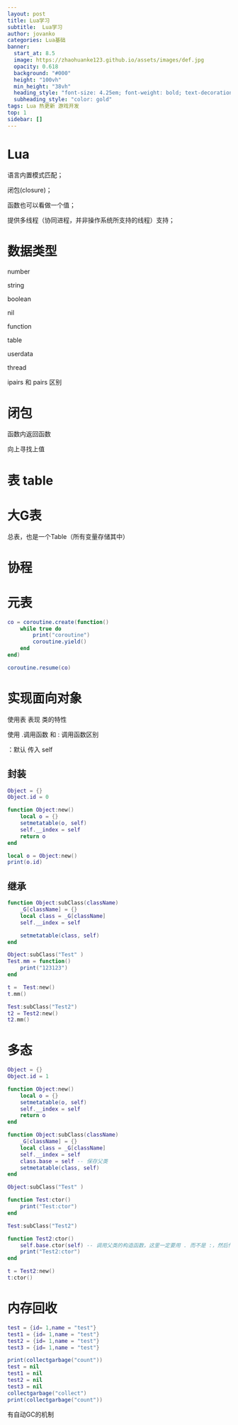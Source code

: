 ```yaml
---
layout: post
title: Lua学习
subtitle:  Lua学习
author: jovanko
categories: Lua基础
banner:
  start_at: 8.5
  image: https://zhaohuanke123.github.io/assets/images/def.jpg
  opacity: 0.618
  background: "#000"
  height: "100vh"
  min_height: "38vh"
  heading_style: "font-size: 4.25em; font-weight: bold; text-decoration: underline"
  subheading_style: "color: gold"
tags: Lua 热更新 游戏开发
top: 1
sidebar: []
---
```

# Lua

语言内置模式匹配；

闭包(closure)；

函数也可以看做一个值；

提供多线程（协同进程，并非操作系统所支持的线程）支持；

# 数据类型

number

string

boolean

nil

function

table

userdata

thread

ipairs 和 pairs 区别

# 闭包

函数内返回函数

向上寻找上值

# 表 table

# 大G表

总表，也是一个Table（所有变量存储其中）

# 协程

# 元表

```lua
co = coroutine.create(function()
    while true do
        print("coroutine")
        coroutine.yield()
    end
end)

coroutine.resume(co)
```

# 实现面向对象

使用表 表现 类的特性

使用 .调用函数 和 : 调用函数区别

：默认 传入 self

## 封装

```lua
Object = {}
Object.id = 0

function Object:new()
    local o = {}
    setmetatable(o, self)
    self.__index = self
    return o
end

local o = Object:new()
print(o.id)
```

## 继承

```lua
function Object:subClass(className)
    _G[className] = {}
    local class = _G[className]
    self.__index = self

    setmetatable(class, self)
end

Object:subClass("Test" )
Test.mm = function()
    print("123123")
end

t =  Test:new()
t.mm()

Test:subClass("Test2")
t2 = Test2:new()
t2.mm()

```

# 多态

```lua
Object = {}
Object.id = 1

function Object:new()
    local o = {}
    setmetatable(o, self)
    self.__index = self
    return o
end

function Object:subClass(className)
    _G[className] = {}
    local class = _G[className]
    self.__index = self
    class.base = self -- 保存父类
    setmetatable(class, self)
end

Object:subClass("Test" )

function Test:ctor()
    print("Test:ctor")
end

Test:subClass("Test2")

function Test2:ctor()
    self.base.ctor(self) -- 调用父类的构造函数，这里一定要用 . 而不是 :，然后传入 self
    print("Test2:ctor")
end

t = Test2:new()
t:ctor()
```

# 内存回收

```lua
test = {id= 1,name = "test"}
test1 = {id= 1,name = "test"}
test2 = {id= 1,name = "test"}
test3 = {id= 1,name = "test"}

print(collectgarbage("count"))
test = nil
test1 = nil
test2 = nil
test3 = nil
collectgarbage("collect")
print(collectgarbage("count"))
```

有自动GC的机制
